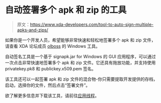 # 自动签署多个 apk 和 zip 的工具

> 原文：<https://www.xda-developers.com/tool-to-auto-sign-multiple-apks-and-zips/>

如果你是一个开发人员，希望能够非常快速和轻松地签署多个 apk 和 zip 文件，请查看 XDA 论坛成员 [olboss](http://forum.xda-developers.com/member.php?u=2675069) 的 Windows 工具。

自动签名工具是一个基于 signapk.jar for Windows 的 GUI 应用程序，可以通过一次点击非常快速地签署多个 apk 和 zip 文件。它还具有拖放功能，并支持使用 privatekey.pk8 和 publickey.x509.pem 签名。

该工具还可以一起签署 apk 和 zip 文件的混合物-你只需要提取开发提供的存档，启动，选择你的文件，然后点击“签署文件”。

欲了解更多信息并下载该工具，请前往[应用线程](http://forum.xda-developers.com/showthread.php?t=997180)。
